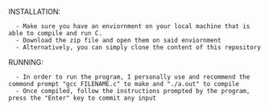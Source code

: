 INSTALLATION: 

      - Make sure you have an enviornment on your local machine that is able to compile and run C.
      - Download the zip file and open them on said enviornment
      - Alternatively, you can simply clone the content of this repository

RUNNING:

      - In order to run the program, I personally use and recommend the commond prompt "gcc FILENAME.c" to make and "./a.out" to compile
      - Once compiled, follow the instructions prompted by the program, press the "Enter" key to commit any input
      
